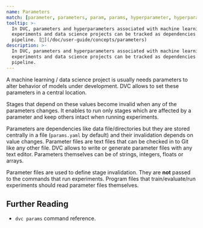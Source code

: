 ```yaml
---
name: Parameters
match: [parameter, parameters, param, params, hyperparameter, hyperparameters]
tooltip: >-
  In DVC, parameters and hyperparameters associated with machine learning
  experiments and data science projects can be tracked as dependencies in a data
  pipeline. [📖](/doc/user-guide/concepts/parameters)
description: >-
  In DVC, parameters and hyperparameters associated with machine learning
  experiments and data science projects can be tracked as dependencies in a data
  pipeline.
---
```


<!-- keywords: machine learning parameter tracking, data science project parameters, experiment parameter tracking, data pipeline parameter stage, "what is a parameter", deep learning experiment tracking -->

A machine learning / data science project is usually needs parameters to alter
behavior of models under development. DVC allows to set these parameters in a
central location.

<abbr>Stages</abbr> that depend on these values become invalid when any of the
parameters changes. It enables to run only stages which are affected by a
parameter and keep others intact when running experiments.

Parameters are <abbr>dependencies</abbr> like data file/directories but they are
stored centrally in a file (`params.yaml` by default) and their invalidation
depends on value changes. Parameter files are text files that can be checked in
to Git like any other file. DVC allows to write or generate parameter files with
any text editor. Parameters themselves can be of strings, integers, floats or
arrays.

Parameter files are used to define stage invalidation. They are **not** passed
to the commands that run experiments. Program files that train/evaluate/run
experiments should read parameter files themselves.

## Further Reading

- `dvc params` command reference.
